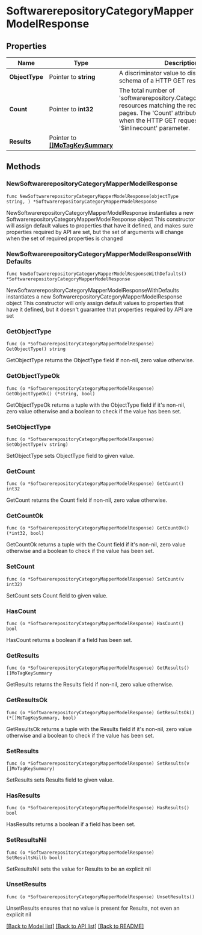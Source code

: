 # SoftwarerepositoryCategoryMapperModelResponse

## Properties

Name | Type | Description | Notes
------------ | ------------- | ------------- | -------------
**ObjectType** | Pointer to **string** | A discriminator value to disambiguate the schema of a HTTP GET response body. | 
**Count** | Pointer to **int32** | The total number of &#39;softwarerepository.CategoryMapperModel&#39; resources matching the request, accross all pages. The &#39;Count&#39; attribute is included when the HTTP GET request includes the &#39;$inlinecount&#39; parameter. | [optional] 
**Results** | Pointer to [**[]MoTagKeySummary**](mo.TagKeySummary.md) |  | [optional] 

## Methods

### NewSoftwarerepositoryCategoryMapperModelResponse

`func NewSoftwarerepositoryCategoryMapperModelResponse(objectType string, ) *SoftwarerepositoryCategoryMapperModelResponse`

NewSoftwarerepositoryCategoryMapperModelResponse instantiates a new SoftwarerepositoryCategoryMapperModelResponse object
This constructor will assign default values to properties that have it defined,
and makes sure properties required by API are set, but the set of arguments
will change when the set of required properties is changed

### NewSoftwarerepositoryCategoryMapperModelResponseWithDefaults

`func NewSoftwarerepositoryCategoryMapperModelResponseWithDefaults() *SoftwarerepositoryCategoryMapperModelResponse`

NewSoftwarerepositoryCategoryMapperModelResponseWithDefaults instantiates a new SoftwarerepositoryCategoryMapperModelResponse object
This constructor will only assign default values to properties that have it defined,
but it doesn't guarantee that properties required by API are set

### GetObjectType

`func (o *SoftwarerepositoryCategoryMapperModelResponse) GetObjectType() string`

GetObjectType returns the ObjectType field if non-nil, zero value otherwise.

### GetObjectTypeOk

`func (o *SoftwarerepositoryCategoryMapperModelResponse) GetObjectTypeOk() (*string, bool)`

GetObjectTypeOk returns a tuple with the ObjectType field if it's non-nil, zero value otherwise
and a boolean to check if the value has been set.

### SetObjectType

`func (o *SoftwarerepositoryCategoryMapperModelResponse) SetObjectType(v string)`

SetObjectType sets ObjectType field to given value.


### GetCount

`func (o *SoftwarerepositoryCategoryMapperModelResponse) GetCount() int32`

GetCount returns the Count field if non-nil, zero value otherwise.

### GetCountOk

`func (o *SoftwarerepositoryCategoryMapperModelResponse) GetCountOk() (*int32, bool)`

GetCountOk returns a tuple with the Count field if it's non-nil, zero value otherwise
and a boolean to check if the value has been set.

### SetCount

`func (o *SoftwarerepositoryCategoryMapperModelResponse) SetCount(v int32)`

SetCount sets Count field to given value.

### HasCount

`func (o *SoftwarerepositoryCategoryMapperModelResponse) HasCount() bool`

HasCount returns a boolean if a field has been set.

### GetResults

`func (o *SoftwarerepositoryCategoryMapperModelResponse) GetResults() []MoTagKeySummary`

GetResults returns the Results field if non-nil, zero value otherwise.

### GetResultsOk

`func (o *SoftwarerepositoryCategoryMapperModelResponse) GetResultsOk() (*[]MoTagKeySummary, bool)`

GetResultsOk returns a tuple with the Results field if it's non-nil, zero value otherwise
and a boolean to check if the value has been set.

### SetResults

`func (o *SoftwarerepositoryCategoryMapperModelResponse) SetResults(v []MoTagKeySummary)`

SetResults sets Results field to given value.

### HasResults

`func (o *SoftwarerepositoryCategoryMapperModelResponse) HasResults() bool`

HasResults returns a boolean if a field has been set.

### SetResultsNil

`func (o *SoftwarerepositoryCategoryMapperModelResponse) SetResultsNil(b bool)`

 SetResultsNil sets the value for Results to be an explicit nil

### UnsetResults
`func (o *SoftwarerepositoryCategoryMapperModelResponse) UnsetResults()`

UnsetResults ensures that no value is present for Results, not even an explicit nil

[[Back to Model list]](../README.md#documentation-for-models) [[Back to API list]](../README.md#documentation-for-api-endpoints) [[Back to README]](../README.md)


